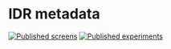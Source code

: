 # IDR metadata

[![Published screens](https://img.shields.io/badge/dynamic/json.svg?label=Published%20&url=http%3A%2F%2Fidr.openmicroscopy.org%2Fapi%2Fv0%2Fm%2Fscreens%2F%3Flimit%3D0&query=meta.totalCount&colorB=blue&suffix=%20high%20content%20screens)](https://idr.openmicroscopy.org) [![Published experiments](https://img.shields.io/badge/dynamic/json.svg?label=Published%20&url=http%3A%2F%2Fidr.openmicroscopy.org%2Fapi%2Fv0%2Fm%2Fprojects%2F%3Flimit%3D0&query=meta.totalCount&colorB=blue&suffix=%20experiments)](https://idr.openmicroscopy.org)
